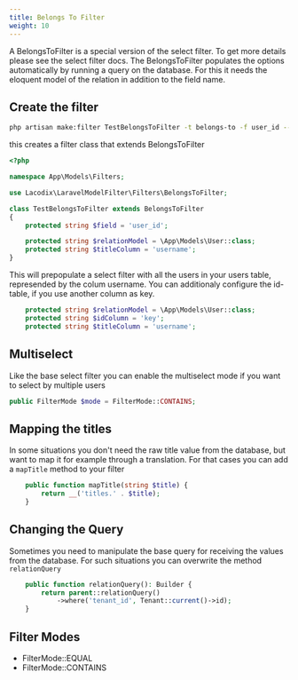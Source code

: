```yaml
---
title: Belongs To Filter
weight: 10
---
```


A BelongsToFilter is a special version of the select filter. To get more details please see the select filter docs.
The BelongsToFilter populates the options automatically by running a query on the database. For this it needs
the eloquent model of the relation in addition to the field name.

## Create the filter

```bash
php artisan make:filter TestBelongsToFilter -t belongs-to -f user_id --relation="\App\Models\User" --title=username
```

this creates a filter class that extends BelongsToFilter

```php
<?php

namespace App\Models\Filters;

use Lacodix\LaravelModelFilter\Filters\BelongsToFilter;

class TestBelongsToFilter extends BelongsToFilter
{
    protected string $field = 'user_id';

    protected string $relationModel = \App\Models\User::class;
    protected string $titleColumn = 'username';
}

```

This will prepopulate a select filter with all the users in your users table, represended by the colum username.
You can additionaly configure the id-table, if you use another column as key.
```php
    protected string $relationModel = \App\Models\User::class;
    protected string $idColumn = 'key';
    protected string $titleColumn = 'username';
```

## Multiselect

Like the base select filter you can enable the multiselect mode if you want to select by multiple users
```php
public FilterMode $mode = FilterMode::CONTAINS;
```

## Mapping the titles

In some situations you don't need the raw title value from the database, but want to map it for example through a
translation. For that cases you can add a `mapTitle` method to your filter

```php
    public function mapTitle(string $title) {
        return __('titles.' . $title);
    }
```

## Changing the Query

Sometimes you need to manipulate the base query for receiving the values from the database. For such
situations you can overwrite the method `relationQuery`

```php
    public function relationQuery(): Builder {
        return parent::relationQuery()
            ->where('tenant_id', Tenant::current()->id);
    }
```

## Filter Modes

- FilterMode::EQUAL
- FilterMode::CONTAINS
